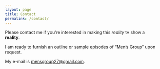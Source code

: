 ```yaml
---
layout: page
title: Contact
permalink: /contact/
---
```


Please contact me if you're interested in making this <span style="font-style: italic;">reality</span> tv show a <strong>reality</strong>.

I am ready to furnish an outline or sample episodes of “Men’s Group” upon request.

My e-mail is [mensgroup27@gmail.com](mailto:mensgroup27@gmail.com).

